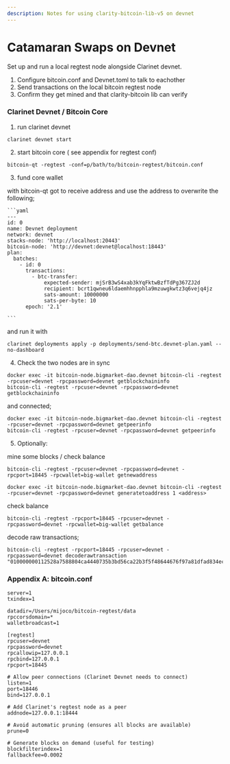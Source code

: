 ```yaml
---
description: Notes for using clarity-bitcoin-lib-v5 on devnet
---
```


# Catamaran Swaps on Devnet

Set up and run a local regtest node alongside Clarinet devnet.

1. Configure bitcoin.conf and Devnet.toml to talk to eachother
2. Send transactions on the local bitcoin regtest node
3. Confirm they get mined and that clarity-bitcoin lib can verify

### Clarinet Devnet / Bitcoin Core

1. run clarinet devnet

```
clarinet devnet start
```

2. start bitcoin core ( see appendix for regtest conf)

```
bitcoin-qt -regtest -conf=p/bath/to/bitcoin-regtest/bitcoin.conf
```

3. fund core wallet

with bitcoin-qt got to receive address and use the address to overwrite the following;

````
```yaml
---
id: 0
name: Devnet deployment
network: devnet
stacks-node: 'http://localhost:20443'
bitcoin-node: 'http://devnet:devnet@localhost:18443'
plan:
  batches:
    - id: 0
      transactions:
        - btc-transfer:
            expected-sender: mjSrB3wS4xab3kYqFktwBzfTdPg367ZJ2d
            recipient: bcrt1qwneu6ldaemhhnpphla9mzuwgkwtz3q6vejq4jz
            sats-amount: 10000000
            sats-per-byte: 10
      epoch: '2.1'

```
````

and run it with

```
clarinet deployments apply -p deployments/send-btc.devnet-plan.yaml --no-dashboard
```

4. Check the two nodes are in sync

```
docker exec -it bitcoin-node.bigmarket-dao.devnet bitcoin-cli -regtest -rpcuser=devnet -rpcpassword=devnet getblockchaininfo
bitcoin-cli -regtest -rpcuser=devnet -rpcpassword=devnet getblockchaininfo
```

and connected;

```
docker exec -it bitcoin-node.bigmarket-dao.devnet bitcoin-cli -regtest -rpcuser=devnet -rpcpassword=devnet getpeerinfo
bitcoin-cli -regtest -rpcuser=devnet -rpcpassword=devnet getpeerinfo
```

5. Optionally:&#x20;

mine some blocks / check balance

```
bitcoin-cli -regtest -rpcuser=devnet -rpcpassword=devnet -rpcport=18445 -rpcwallet=big-wallet getnewaddress    
```

```
docker exec -it bitcoin-node.bigmarket-dao.devnet bitcoin-cli -regtest -rpcuser=devnet -rpcpassword=devnet generatetoaddress 1 <address>
```

check balance

```
bitcoin-cli -regtest -rpcport=18445 -rpcuser=devnet -rpcpassword=devnet -rpcwallet=big-wallet getbalance
```

decode raw transactions;

```
bitcoin-cli -regtest -rpcport=18445 -rpcuser=devnet -rpcpassword=devnet decoderawtransaction "010000000112528a7588804ca4440735b3bd56ca22b3f5f48644676f97a81dfad834ece3da000000006a473044022009d2da88395d40000348da194cd48cae320e839ddce8743d20fe877aad1013d802207a2a74d4250480a12d71a2852bacafe35408622d36a4c0f264db690e71f52edd012102add319140c528a8955d76d4afe32c4d3143fea57ea353a31ce793cffb77ef861fdffffff0280969800000000001600148ae4a48cb0c3b7874460a6f5287d9dd512a1824610446d29010000001976a9142b19bade75a48768a5ffc142a86490303a95f41388ac00000000"
```

### Appendix A: bitcoin.conf

```
server=1
txindex=1

datadir=/Users/mijoco/bitcoin-regtest/data
rpccorsdomain=*
walletbroadcast=1

[regtest]
rpcuser=devnet
rpcpassword=devnet
rpcallowip=127.0.0.1
rpcbind=127.0.0.1
rpcport=18445

# Allow peer connections (Clarinet Devnet needs to connect)
listen=1
port=18446
bind=127.0.0.1

# Add Clarinet's regtest node as a peer
addnode=127.0.0.1:18444

# Avoid automatic pruning (ensures all blocks are available)
prune=0

# Generate blocks on demand (useful for testing)
blockfilterindex=1
fallbackfee=0.0002
```



